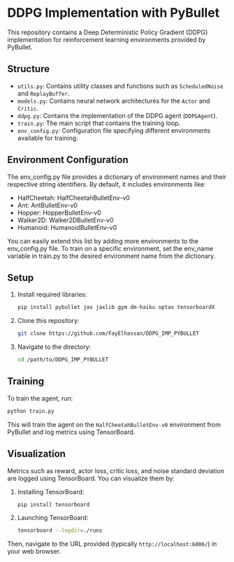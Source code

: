 

# DDPG Implementation with PyBullet

This repository contains a Deep Deterministic Policy Gradient (DDPG) implementation for reinforcement learning environments provided by PyBullet.

## Structure

- `utils.py`: Contains utility classes and functions such as `ScheduledNoise` and `ReplayBuffer`.
- `models.py`: Contains neural network architectures for the `Actor` and `Critic`.
- `ddpg.py`: Contains the implementation of the DDPG agent (`DDPGAgent`).
- `train.py`: The main script that contains the training loop.
- `env_config.py`: Configuration file specifying different environments available for training.

## Environment Configuration

The env_config.py file provides a dictionary of environment names and their respective string identifiers. By default, it includes environments like:

- HalfCheetah: HalfCheetahBulletEnv-v0
- Ant: AntBulletEnv-v0
- Hopper: HopperBulletEnv-v0
- Walker2D: Walker2DBulletEnv-v0
- Humanoid: HumanoidBulletEnv-v0


You can easily extend this list by adding more environments to the env_config.py file. To train on a specific environment, set the env_name variable in train.py to the desired environment name from the dictionary.
## Setup

1. Install required libraries:
   ```bash
   pip install pybullet jax jaxlib gym dm-haiku optax tensorboardX
   ```

2. Clone this repository:
   ```bash
   git clone https://github.com/FayElhassan/DDPG_IMP_PYBULLET
   ```

3. Navigate to the directory:
   ```bash
   cd /path/to/DDPG_IMP_PYBULLET
   ```

## Training

To train the agent, run:
```bash
python train.py
```

This will train the agent on the `HalfCheetahBulletEnv-v0` environment from PyBullet and log metrics using TensorBoard.

## Visualization

Metrics such as reward, actor loss, critic loss, and noise standard deviation are logged using TensorBoard. You can visualize them by:

1. Installing TensorBoard:
   ```bash
   pip install tensorboard
   ```

2. Launching TensorBoard:
   ```bash
   tensorboard --logdir=./runs
   ```

Then, navigate to the URL provided (typically `http://localhost:6006/`) in your web browser.
